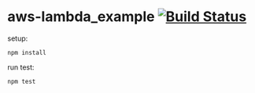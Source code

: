 # aws-lambda_example [![Build Status](https://travis-ci.org/atotto/aws-lambda_example.svg?branch=master)](https://travis-ci.org/atotto/aws-lambda_example)

setup:

    npm install

run test:

    npm test
